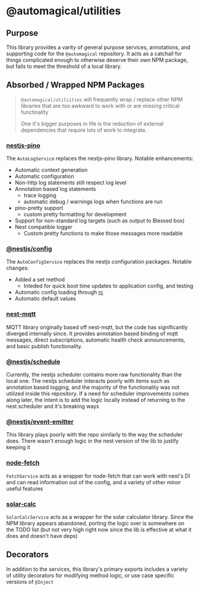 # @automagical/utilities

## Purpose

This library provides a varity of general purpose services, annotations, and supporting code for the `@automagical` repository.
It acts as a catchall for things complicated enough to otherwise deserve their own NPM package, but fails to meet the threshold of a local library.

## Absorbed / Wrapped NPM Packages

> `@automagical/utiliities` will frequently wrap / replace other NPM libraries that are too awkward to work with or are missing critical functinality
>
> One it's bigger purposes in life is the reduction of external dependencies that require lots of work to integrate.

### [nestjs-pino](https://www.npmjs.com/package/nestjs-pino)

The `AutoLogService` replaces the nestjs-pino library. Notable enhancements:

- Automatic context generation
- Automatic configuration
- Non-http log statements still respect log level
- Annotation based log statements
  - trace logging
  - automatic debug / warnings logs when functions are run
- pino-pretty support
  - custom pretty formatting for development
- Support for non-standard log targets (such as output to Blessed box)
- Nest compatible logger
  - Custom pretty functions to make those messages more readable

### [@nestjs/config](https://www.npmjs.com/package/@nestjs/config)

The `AutoConfigService` replaces the nestjs configuration packages. Notable changes:

- Added a set method
  - Inteded for quick boot time updates to application config, and testing
- Automatic config loading through [rc](https://www.npmjs.com/package/rc)
- Automatic default values

### [nest-mqtt](https://www.npmjs.com/package/nest-mqtt)

MQTT library originally based off nest-mqtt, but the code has significantly diverged internally since.
It provides annotation based binding of mqtt messages, direct subscriptions, automatic health check announcements, and basic publish functionality.

### [@nestjs/schedule](https://www.npmjs.com/package/@nestjs/schedule)

Currently, the nestjs scheduler contains more raw functionality than the local one.
The nestjs scheduler interacts poorly with items such as annotation based logging, and the majority of the functionality was not utilized inside this repository.
If a need for scheduler improvements comes along later, the intent is to add the logic locally instead of returning to the nest scheduler and it's breaking ways

### [@nestjs/event-emitter](https://www.npmjs.com/package/@nestjs/event-emitter)

This library plays poorly with the repo similarly to the way the scheduler does.
There wasn't enough logic in the nest version of the lib to justify keeping it

### [node-fetch](https://www.npmjs.com/package/node-fetch)

`FetchService` acts as a wrapper for node-fetch that can work with nest's DI and can read information out of the config, and a variety of other minor useful features

### [solar-calc](https://www.npmjs.com/package/solar-calc)

`SolarCalcService` acts as a wrapper for the solar calculator library.
Since the NPM library appears abandoned, porting the logic over is somewhere on the TODO list (but not very high right now since the lib is effective at what it does and doesn't have deps)

## Decorators

In addition to the services, this library's primary exports includes a variety of utility decorators for modifying method logic, or use case specific versions of `@Inject`
